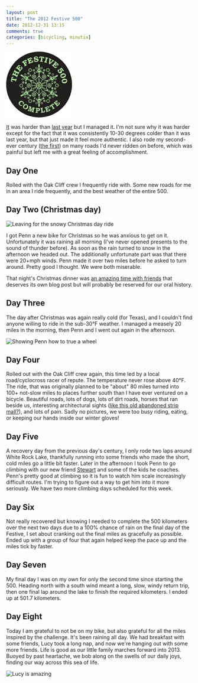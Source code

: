 ```yaml
---
layout: post
title: "The 2012 Festive 500"
date: 2012-12-31 13:15
comments: true
categories: [bicycling, minutia]
---
```


![Festive 500 Complete badge](/images/rapha-festive-500-2012-v1-100.jpg)

[It](http://www.rapha.cc/the-festive-500--2012) was harder than [last year](/2012/01/01/rapha/) but I managed it. I'm not sure why it was harder except for the fact that it was consistently 10-30 degrees colder than it was last year, but that just made it feel more authentic. I also rode my second-ever century ([the first](/2011/10/23/century/)) on many roads I'd never ridden on before, which was painful but left me with a great feeling of accomplishment.

## Day One

Rolled with the Oak Cliff crew I frequently ride with. Some new roads for me in an area I ride frequently, and the best weather of the entire 500.

## Day Two (Christmas day)

![Leaving for the snowy Christmas day ride](http://farm9.staticflickr.com/8351/8307306663_8ed8b63e10.jpg)

I got Penn a new bike for Christmas so he was anxious to get on it. Unfortunately it was raining all morning (I've never opened presents to the sound of thunder before). As soon as the rain turned to snow in the afternoon we headed out. The additionally unfortunate part was that there were 20+mph winds. Penn made it over two miles before he asked to turn around. Pretty good I thought. We were both miserable.

That night's Christmas dinner was [an amazing time with friends](http://www.flickr.com/photos/carissabyers/8308288565/in/photostream) that deserves its own blog post but will probably be reserved for our oral history.

## Day Three

The day after Christmas was again really cold (for Texas), and I couldn't find anyone willing to ride in the sub-30°F weather. I managed a measely 20 miles in the morning, then Penn and I went out again in the afternoon.

![Showing Penn how to true a wheel](http://farm9.staticflickr.com/8357/8311356325_4473e2d1b8.jpg)

## Day Four

Rolled out with the Oak Cliff crew again, this time led by a local road/cyclocross racer of repute. The temperature never rose above 40°F. The ride, that was originally planned to be "about" 80 miles turned into 100+ not-slow miles to places further south than I have ever ventured on a bicycle. Beautiful roads, lots of dogs, lots of dirt roads, horses that ran beside us, interesting architectural sights ([like this old abandoned strip mall?](http://t.co/6Z1bJRES)), and lots of pain. Sadly no pictures, we were too busy riding, eating, or keeping our hands inside our winter gloves!

## Day Five

A recovery day from the previous day's century, I only rode two laps around White Rock Lake, thankfully running into some friends who made the short, cold miles go a little bit faster. Later in the afternoon I took Penn to go climbing with our new friend [Stewart](http://coachstewartball.com/) and some of the kids he coaches. Penn's pretty good at climbing so it is fun to watch him scale increasingly difficult routes. I'm trying to figure out a way to get him into it more seriously. We have two more climbing days scheduled for this week.

## Day Six

Not really recovered but knowing I needed to complete the 500 kilometers over the next two days due to a 100% chance of rain on the final day of the Festive, I set about cranking out the final miles as gracefully as possible. Ended up with a group of four that again helped keep the pace up and the miles tick by faster.

## Day Seven

My final day I was on my own for only the second time since starting the 500. Heading north with a south wind meant a long, slow, windy return trip, then one final lap around the lake to finish the required kilometers. I ended up at 501.7 kilometers.

## Day Eight

Today I am grateful to not be on my bike, but also grateful for all the miles inspired by the challenge. It's been raining all day. We had breakfast with some friends, Lucy took a long nap, and now we're hanging out with some more friends. Life is good as our little family marches forward into 2013. Buoyed by past heartache, we bob along on the swells of our daily joys, finding our way across this sea of life.

![Lucy is amazing](http://farm9.staticflickr.com/8364/8327226031_9a0664a67b.jpg)